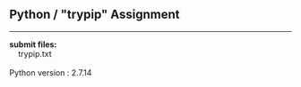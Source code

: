 ## Python / "trypip" Assignment

----

**submit files:**<br />
&nbsp;&nbsp;&nbsp;&nbsp;trypip.txt<br />
<br />
Python version : 2.7.14<br />
